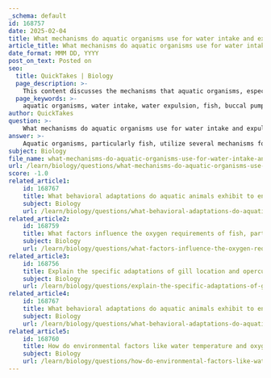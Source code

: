```yaml
---
_schema: default
id: 168757
date: 2025-02-04
title: What mechanisms do aquatic organisms use for water intake and expulsion?
article_title: What mechanisms do aquatic organisms use for water intake and expulsion?
date_format: MMM DD, YYYY
post_on_text: Posted on
seo:
  title: QuickTakes | Biology
  page_description: >-
    This content discusses the mechanisms that aquatic organisms, especially fish, use for water intake and expulsion, focusing on buccal pumping, opercular pumping, counter-current exchange mechanisms, and the importance of gill structure for effective respiration and nutrient exchange.
  page_keywords: >-
    aquatic organisms, water intake, water expulsion, fish, buccal pumping, opercular pumping, counter-current exchange mechanism, gas exchange, gills, oxygen absorption, surface area adaptation, aquatic physiology
author: QuickTakes
question: >-
    What mechanisms do aquatic organisms use for water intake and expulsion?
answer: >-
    Aquatic organisms, particularly fish, utilize several mechanisms for water intake and expulsion, which are essential for their respiratory processes and overall physiological functions. Here are the primary mechanisms involved:\n\n1. **Buccal Pumping**: This is an active process where fish open and close their mouths to draw water in. When the mouth is opened, the pressure inside the buccal cavity decreases, allowing water to flow in. Once the mouth is closed, the pressure increases, forcing the water over the gills.\n\n2. **Opercular Pumping**: The operculum, or gill cover, plays a crucial role in water expulsion. As the operculum opens, it creates a pressure difference that helps push water over the gills. The coordinated movement of the operculum and the mouth ensures a continuous flow of water, which is vital for efficient gas exchange.\n\n3. **Counter-Current Exchange Mechanism**: This adaptation maximizes oxygen absorption. In this system, water flows over the gill filaments in one direction while blood flows in the opposite direction. This arrangement maintains a concentration gradient that allows for more efficient oxygen uptake and carbon dioxide expulsion.\n\n4. **Increased Surface Area**: The gills are structured with numerous lamellae, which increase the surface area available for gas exchange. This structural adaptation allows for a greater amount of oxygen to be absorbed from the water.\n\nThese mechanisms work together to ensure that aquatic organisms can effectively extract oxygen from water, which is crucial for their survival in environments where oxygen levels can be variable. The continuous flow of water over the gills not only facilitates respiration but also aids in nutrient uptake and waste removal, highlighting the importance of water flow in aquatic physiology.
subject: Biology
file_name: what-mechanisms-do-aquatic-organisms-use-for-water-intake-and-expulsion.md
url: /learn/biology/questions/what-mechanisms-do-aquatic-organisms-use-for-water-intake-and-expulsion
score: -1.0
related_article1:
    id: 168767
    title: What behavioral adaptations do aquatic animals exhibit to enhance respiration, such as continuous swimming?
    subject: Biology
    url: /learn/biology/questions/what-behavioral-adaptations-do-aquatic-animals-exhibit-to-enhance-respiration-such-as-continuous-swimming
related_article2:
    id: 168759
    title: What factors influence the oxygen requirements of fish, particularly in relation to metabolic rate?
    subject: Biology
    url: /learn/biology/questions/what-factors-influence-the-oxygen-requirements-of-fish-particularly-in-relation-to-metabolic-rate
related_article3:
    id: 168756
    title: Explain the specific adaptations of gill location and operculum function in fish.
    subject: Biology
    url: /learn/biology/questions/explain-the-specific-adaptations-of-gill-location-and-operculum-function-in-fish
related_article4:
    id: 168767
    title: What behavioral adaptations do aquatic animals exhibit to enhance respiration, such as continuous swimming?
    subject: Biology
    url: /learn/biology/questions/what-behavioral-adaptations-do-aquatic-animals-exhibit-to-enhance-respiration-such-as-continuous-swimming
related_article5:
    id: 168760
    title: How do environmental factors like water temperature and oxygen availability affect fish respiration?
    subject: Biology
    url: /learn/biology/questions/how-do-environmental-factors-like-water-temperature-and-oxygen-availability-affect-fish-respiration
---
```


&nbsp;